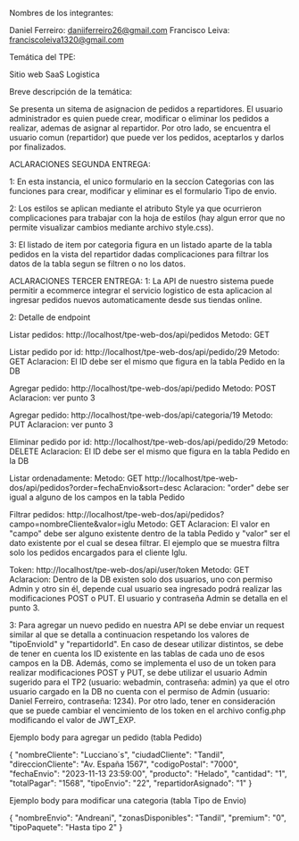 Nombres de los integrantes:

Daniel Ferreiro: daniiferreiro26@gmail.com
Francisco Leiva: franciscoleiva1320@gmail.com

Temática del TPE:

Sitio web SaaS Logistica 

Breve descripción de la temática:

Se presenta un sitema de asignacion de pedidos a repartidores. El usuario administrador es quien puede crear, modificar o eliminar los pedidos a realizar, ademas de asignar al repartidor. Por otro lado, se encuentra el usuario comun (repartidor) que puede ver los pedidos, aceptarlos y darlos por finalizados. 

ACLARACIONES SEGUNDA ENTREGA:

1: En esta instancia, el unico formulario en la seccíon Categorias con las funciones para crear, modificar y eliminar es el formulario Tipo de envio. 

2: Los estilos se aplican mediante el atributo Style ya que ocurrieron complicaciones para trabajar con la hoja de estilos (hay algun error que no permite visualizar cambios mediante archivo style.css).

3: El listado de item por categoria figura en un listado aparte de la tabla pedidos en la vista del repartidor dadas complicaciones para filtrar los datos de la tabla segun se filtren o no los datos. 

ACLARACIONES TERCER ENTREGA: 
1: La API de nuestro sistema puede permitir a ecommerce integrar el servicio logistico de esta aplicacion al ingresar pedidos nuevos automaticamente desde sus tiendas online.

2: Detalle de endpoint

Listar pedidos:
http://localhost/tpe-web-dos/api/pedidos
Metodo: GET

Listar pedido por id:
http://localhost/tpe-web-dos/api/pedido/29 
Metodo: GET
Aclaracion: El ID debe ser el mismo que figura en la tabla Pedido en la DB

Agregar pedido:
http://localhost/tpe-web-dos/api/pedido
Metodo: POST
Aclaracion: ver punto 3

Agregar pedido:
http://localhost/tpe-web-dos/api/categoria/19
Metodo: PUT
Aclaracion: ver punto 3

Eliminar pedido por id:
http://localhost/tpe-web-dos/api/pedido/29 
Metodo: DELETE
Aclaracion: El ID debe ser el mismo que figura en la tabla Pedido en la DB

Listar ordenadamente:
Metodo: GET
http://localhost/tpe-web-dos/api/pedidos?order=fechaEnvio&sort=desc
Aclaracion: "order" debe ser igual a alguno de los campos en la tabla Pedido 

Filtrar pedidos:
http://localhost/tpe-web-dos/api/pedidos?campo=nombreCliente&valor=iglu 
Metodo: GET
Aclaracion: El valor en "campo" debe ser alguno existente dentro de la tabla Pedido y "valor" ser el dato existente por el cual se desea filtrar. El ejemplo que se muestra filtra solo los pedidos encargados para el cliente Iglu.

Token:
http://localhost/tpe-web-dos/api/user/token
Metodo: GET
Aclaracion: Dentro de la DB existen solo dos usuarios, uno con permiso Admin y otro sin él, depende cual usuario sea ingresado podrá realizar las modificaciones POST o PUT. El usuario y contraseña Admin se detalla en el punto 3.

3: Para agregar un nuevo pedido en nuestra API se debe enviar un request similar al que se detalla a continuacion respetando los valores de "tipoEnvioId" y "repartidorId". En caso de desear utilizar distintos, se debe de tener en cuenta los ID existente en las tablas de cada uno de esos campos en la DB. Además, como se implementa el uso de un token para realizar modificaciones POST y PUT, se debe utilizar el usuario Admin sugerido para el TP2 (usuario: webadmin, contraseña: admin) ya que el otro usuario cargado en la DB no cuenta con el permiso de Admin (usuario: Daniel Ferreiro, contraseña: 1234). Por otro lado, tener en consideración que se puede cambiar el vencimiento de los token en el archivo config.php modificando el valor de JWT_EXP.

Ejemplo body para agregar un pedido (tabla Pedido)

{
    "nombreCliente": "Lucciano´s",
    "ciudadCliente": "Tandil",
    "direccionCliente": "Av. España 1567",
    "codigoPostal": "7000",
    "fechaEnvio": "2023-11-13 23:59:00",
    "producto": "Helado",
    "cantidad": "1",
    "totalPagar": "1568",
    "tipoEnvio": "22",
    "repartidorAsignado": "1"
}

Ejemplo body para modificar una categoria (tabla Tipo de Envio)

{
    "nombreEnvio": "Andreani",
    "zonasDisponibles": "Tandil",
    "premium": "0",
    "tipoPaquete": "Hasta tipo 2"
}

